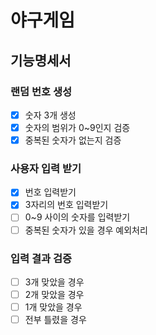 # 야구게임
## 기능명세서

### 랜덤 번호 생성
- [x] 숫자 3개 생성
- [x] 숫자의 범위가 0~9인지 검증
- [x] 중복된 숫자가 없는지 검증

### 사용자 입력 받기
- [x] 번호 입력받기
- [x] 3자리의 번호 입력받기
- [ ] 0~9 사이의 숫자를 입력받기
- [ ] 중복된 숫자가 있을 경우 예외처리

### 입력 결과 검증
- [ ] 3개 맞았을 경우
- [ ] 2개 맞았을 경우
- [ ] 1개 맞았을 경우
- [ ] 전부 틀렸을 경우
